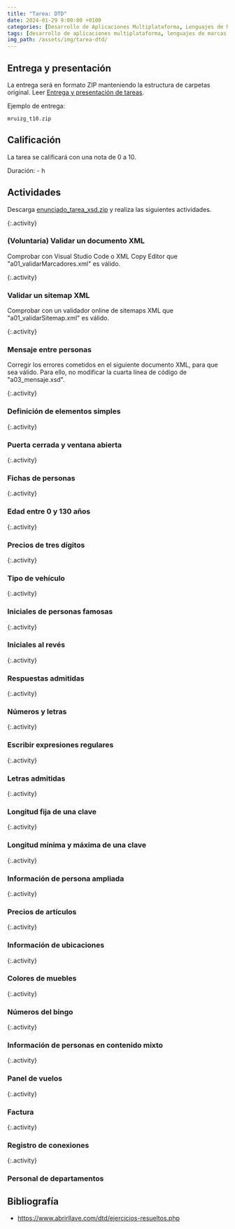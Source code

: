 ```yaml
---
title: "Tarea: DTD"
date: 2024-01-29 9:00:00 +0100
categories: [Desarrollo de Aplicaciones Multiplataforma, Lenguajes de Marcas y Sistemas de Gestión de Información]
tags: [desarrollo de aplicaciones multiplataforma, lenguajes de marcas y sistemas de gestión de información, administración de sistemas informáticos de red, práctica, tarea, dam, daw, asir]
img_path: /assets/img/tarea-dtd/
---
```


## Entrega y presentación

La entrega será en formato ZIP manteniendo la estructura de carpetas original. Leer [Entrega y presentación de tareas](/posts/entrega-presentacion-tareas/).

Ejemplo de entrega:

```plaintext
mruizg_t10.zip

```

## Calificación

La tarea se calificará con una nota de 0 a 10.

Duración: - h

## Actividades

Descarga [enunciado_tarea_xsd.zip](/assets/img/tarea-xsd/enunciado_tarea_xsd.zip) y realiza las siguientes actividades.

{:.activity}
### (Voluntaria) Validar un documento XML

Comprobar con Visual Studio Code o XML Copy Editor que "a01_validarMarcadores.xml" es válido.

{:.activity}
### Validar un sitemap XML

Comprobar con un validador online de sitemaps XML que "a01_validarSitemap.xml" es válido.

{:.activity}
### Mensaje entre personas

Corregir los errores cometidos en el siguiente documento XML, para que sea válido. Para ello, no modificar la cuarta línea de código de "a03_mensaje.xsd".

{:.activity}
### Definición de elementos simples



{:.activity}
### Puerta cerrada y ventana abierta




{:.activity}
### Fichas de personas




{:.activity}
### Edad entre 0 y 130 años



{:.activity}
### Precios de tres dígitos



{:.activity}
### Tipo de vehículo



{:.activity}
### Iniciales de personas famosas



{:.activity}
### Iniciales al revés



{:.activity}
### Respuestas admitidas



{:.activity}
### Números y letras



{:.activity}
### Escribir expresiones regulares



{:.activity}
### Letras admitidas



{:.activity}
### Longitud fija de una clave



{:.activity}
### Longitud mínima y máxima de una clave



{:.activity}
### Información de persona ampliada



{:.activity}
### Precios de artículos



{:.activity}
### Información de ubicaciones



{:.activity}
### Colores de muebles




{:.activity}
### Números del bingo



{:.activity}
### Información de personas en contenido mixto



{:.activity}
### Panel de vuelos



{:.activity}
### Factura



{:.activity}
### Registro de conexiones



{:.activity}
### Personal de departamentos

## Bibliografía

- <https://www.abrirllave.com/dtd/ejercicios-resueltos.php>